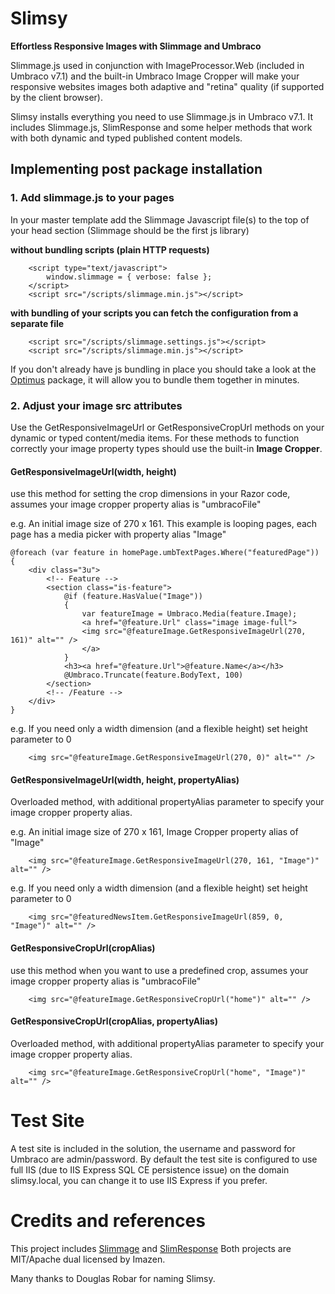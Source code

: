 Slimsy
============
**Effortless Responsive Images with Slimmage and Umbraco**

Slimmage.js used in conjunction with ImageProcessor.Web (included in Umbraco v7.1) and the built-in Umbraco Image Cropper will make your responsive websites images both adaptive and "retina" quality (if supported by the client browser).

Slimsy installs everything you need to use Slimmage.js in Umbraco v7.1. It includes Slimmage.js, SlimResponse and some helper methods that work with both dynamic and typed published content models.


## Implementing post package installation

### 1. Add slimmage.js to your pages

In your master template add the Slimmage Javascript file(s) to the top of your head section (Slimmage should be the first js library)

**without bundling scripts (plain HTTP requests)**

```
	<script type="text/javascript">
		window.slimmage = { verbose: false };
	</script>
	<script src="/scripts/slimmage.min.js"></script>
```

**with bundling of your scripts you can fetch the configuration from a separate file**

    	<script src="/scripts/slimmage.settings.js"></script>
    	<script src="/scripts/slimmage.min.js"></script>

If you don't already have js bundling in place you should take a look at the [Optimus](http://our.umbraco.org/projects/developer-tools/optimus) package, it will allow you to bundle them together in minutes.

### 2. Adjust your image src attributes

Use the GetResponsiveImageUrl or GetResponsiveCropUrl methods on your dynamic or typed content/media items. For these methods to function correctly your image property types should use the built-in **Image Cropper**.

#### GetResponsiveImageUrl(width, height)
use this method for setting the crop dimensions in your Razor code, assumes your image cropper property alias is "umbracoFile"

e.g. An initial image size of 270 x 161. This example is looping pages, each page has a media picker with property alias "Image"

    @foreach (var feature in homePage.umbTextPages.Where("featuredPage"))
    {
        <div class="3u">
            <!-- Feature -->
            <section class="is-feature">
                @if (feature.HasValue("Image"))
                {
                    var featureImage = Umbraco.Media(feature.Image);
                    <a href="@feature.Url" class="image image-full">
					<img src="@featureImage.GetResponsiveImageUrl(270, 161)" alt="" />
					</a>
                }
                <h3><a href="@feature.Url">@feature.Name</a></h3>
                @Umbraco.Truncate(feature.BodyText, 100)
            </section>
            <!-- /Feature -->
        </div>
    }

e.g. If you need only a width dimension (and a flexible height) set height parameter to 0

		<img src="@featureImage.GetResponsiveImageUrl(270, 0)" alt="" />

#### GetResponsiveImageUrl(width, height, propertyAlias)
Overloaded method, with additional propertyAlias parameter to specify your image cropper property alias.


e.g. An initial image size of 270 x 161, Image Cropper property alias of "Image"

		<img src="@featureImage.GetResponsiveImageUrl(270, 161, "Image")" alt="" />

e.g. If you need only a width dimension (and a flexible height) set height parameter to 0

		<img src="@featuredNewsItem.GetResponsiveImageUrl(859, 0, "Image")" alt="" />

#### GetResponsiveCropUrl(cropAlias)
use this method when you want to use a predefined crop, assumes your image cropper property alias is "umbracoFile"

		<img src="@featureImage.GetResponsiveCropUrl("home")" alt="" />

#### GetResponsiveCropUrl(cropAlias, propertyAlias)
Overloaded method, with additional propertyAlias parameter to specify your image cropper property alias.

		<img src="@featureImage.GetResponsiveCropUrl("home", "Image")" alt="" />

# Test Site

A test site is included in the solution, the username and password for Umbraco are admin/password.
By default the test site is configured to use full IIS (due to IIS Express SQL CE persistence issue) on the domain slimsy.local, you can change it to use IIS Express if you prefer.

# Credits and references

This project includes [Slimmage](https://github.com/imazen/slimmage) and [SlimResponse](https://github.com/imazen/slimresponse) Both projects are MIT/Apache dual licensed by Imazen.

Many thanks to Douglas Robar for naming Slimsy.